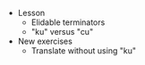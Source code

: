 * Lesson
    * Elidable terminators
    * "ku" versus "cu"
* New exercises
    * Translate without using "ku"

